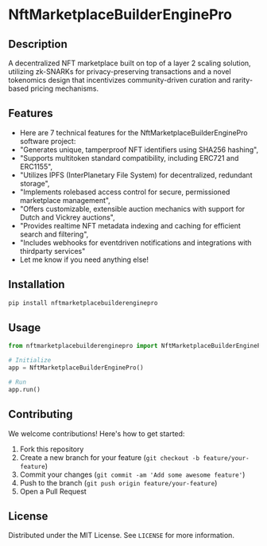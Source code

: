 # NftMarketplaceBuilderEnginePro

## Description

A decentralized NFT marketplace built on top of a layer 2 scaling solution, utilizing zk-SNARKs for privacy-preserving transactions and a novel tokenomics design that incentivizes community-driven curation and rarity-based pricing mechanisms.

## Features

- Here are 7 technical features for the NftMarketplaceBuilderEnginePro software project:
- "Generates unique, tamperproof NFT identifiers using SHA256 hashing",
- "Supports multitoken standard compatibility, including ERC721 and ERC1155",
- "Utilizes IPFS (InterPlanetary File System) for decentralized, redundant storage",
- "Implements rolebased access control for secure, permissioned marketplace management",
- "Offers customizable, extensible auction mechanics with support for Dutch and Vickrey auctions",
- "Provides realtime NFT metadata indexing and caching for efficient search and filtering",
- "Includes webhooks for eventdriven notifications and integrations with thirdparty services"
- Let me know if you need anything else!
## Installation

```bash
pip install nftmarketplacebuilderenginepro
```

## Usage

```python
from nftmarketplacebuilderenginepro import NftMarketplaceBuilderEnginePro

# Initialize
app = NftMarketplaceBuilderEnginePro()

# Run
app.run()
```

## Contributing

We welcome contributions! Here's how to get started:

1. Fork this repository
2. Create a new branch for your feature (`git checkout -b feature/your-feature`)
3. Commit your changes (`git commit -am 'Add some awesome feature'`)
4. Push to the branch (`git push origin feature/your-feature`)
5. Open a Pull Request

## License

Distributed under the MIT License. See `LICENSE` for more information.
